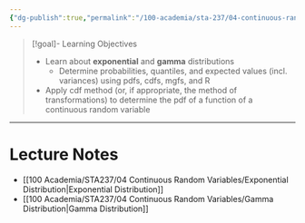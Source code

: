 ```yaml
---
{"dg-publish":true,"permalink":"/100-academia/sta-237/04-continuous-random-variables/week-9-even-more-continuous-r-vfs/","tags":["lecture","note","stats","university"],"created":"2024-11-09T18:21:55.940-05:00","updated":"2024-11-10T15:31:57.465-05:00"}
---
```



> [!goal]- Learning Objectives
> - Learn about **exponential** and **gamma** distributions
>     - Determine probabilities, quantiles, and expected values (incl. variances) using pdfs, cdfs, mgfs, and R
> - Apply cdf method (or, if appropriate, the method of transformations) to determine the pdf of a function of a continuous random variable

---

# Lecture Notes

- [[100 Academia/STA237/04 Continuous Random Variables/Exponential Distribution\|Exponential Distribution]]
- [[100 Academia/STA237/04 Continuous Random Variables/Gamma Distribution\|Gamma Distribution]]